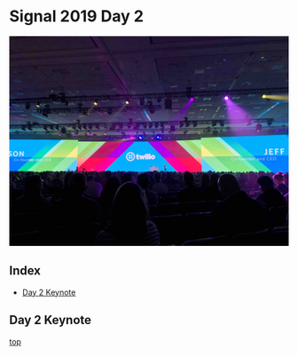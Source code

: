 # Signal 2019 Day 2

![signal pic](pics/keynote.JPG)

## Index
* [Day 2 Keynote](#day-2-keynote)

## Day 2 Keynote

[top](#index)

